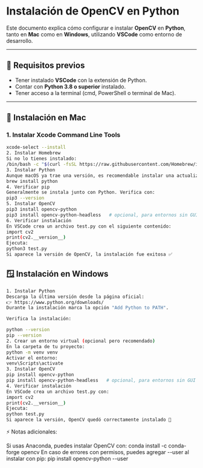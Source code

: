 # Instalación de OpenCV en Python

Este documento explica cómo configurar e instalar **OpenCV** en **Python**, tanto en **Mac** como en **Windows**, utilizando **VSCode** como entorno de desarrollo.

---

## 📌 Requisitos previos

- Tener instalado **VSCode** con la extensión de Python.  
- Contar con **Python 3.8 o superior** instalado.  
- Tener acceso a la terminal (cmd, PowerShell o terminal de Mac).  

---

## 🍏 Instalación en Mac

### 1. Instalar Xcode Command Line Tools
``` bash
xcode-select --install
2. Instalar Homebrew
Si no lo tienes instalado:
/bin/bash -c "$(curl -fsSL https://raw.githubusercontent.com/Homebrew/install/HEAD/install.sh)"
3. Instalar Python
Aunque macOS ya trae una versión, es recomendable instalar una actualizada:
brew install python
4. Verificar pip
Generalmente se instala junto con Python. Verifica con:
pip3 --version
5. Instalar OpenCV
pip3 install opencv-python
pip3 install opencv-python-headless   # opcional, para entornos sin GUI
6. Verificar instalación
En VSCode crea un archivo test.py con el siguiente contenido:
import cv2
print(cv2.__version__)
Ejecuta:
python3 test.py
Si aparece la versión de OpenCV, la instalación fue exitosa ✅
```
## 🪟 Instalación en Windows
``` bash
1. Instalar Python
Descarga la última versión desde la página oficial:
👉 https://www.python.org/downloads/
Durante la instalación marca la opción "Add Python to PATH".

Verifica la instalación:

python --version
pip --version
2. Crear un entorno virtual (opcional pero recomendado)
En la carpeta de tu proyecto:
python -m venv venv
Activar el entorno:
venv\Scripts\activate
3. Instalar OpenCV
pip install opencv-python
pip install opencv-python-headless   # opcional, para entornos sin GUI
4. Verificar instalación
En VSCode crea un archivo test.py con:
import cv2
print(cv2.__version__)
Ejecuta:
python test.py
Si aparece la versión, OpenCV quedó correctamente instalado 🎉
```
⚡ Notas adicionales:

Si usas Anaconda, puedes instalar OpenCV con:
conda install -c conda-forge opencv
En caso de errores con permisos, puedes agregar --user al instalar con pip:
pip install opencv-python --user
